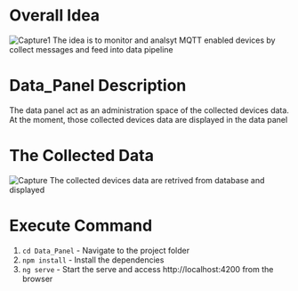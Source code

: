 # Overall Idea
![Capture1](https://github.com/user-attachments/assets/4f44051c-9054-46b3-9ae6-cc3cf418c022)
The idea is to monitor and analsyt MQTT enabled devices by collect messages and feed into data pipeline

# Data_Panel Description
The data panel act as an administration space of the collected devices data. At the moment, those collected devices data are displayed in the data panel

# The Collected Data
![Capture](https://github.com/user-attachments/assets/3720ebc4-7de6-440d-8fb0-d09b546b6e9f)
The collected devices data are retrived from database and displayed

# Execute Command
1. `cd Data_Panel` - Navigate to the project folder
2. `npm install` - Install the dependencies
3. `ng serve` - Start the serve and access http://localhost:4200 from the browser
